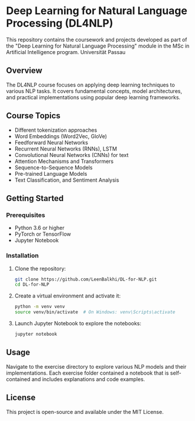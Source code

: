 # Deep Learning for Natural Language Processing (DL4NLP)

This repository contains the coursework and projects developed as part of the "Deep Learning for Natural Language Processing" module in the MSc in Artificial Intelligence program. Universität Passau

## Overview

The DL4NLP course focuses on applying deep learning techniques to various NLP tasks. It covers fundamental concepts, model architectures, and practical implementations using popular deep learning frameworks.

## Course Topics

* Different tokenization approaches
* Word Embeddings (Word2Vec, GloVe)
* Feedforward Neural Networks
* Recurrent Neural Networks (RNNs), LSTM
* Convolutional Neural Networks (CNNs) for text
* Attention Mechanisms and Transformers
* Sequence-to-Sequence Models
* Pre-trained Language Models 
* Text Classification, and Sentiment Analysis


## Getting Started

### Prerequisites

* Python 3.6 or higher
* PyTorch or TensorFlow
* Jupyter Notebook

### Installation

1. Clone the repository:

   ```bash
   git clone https://github.com/LeenBalkhi/DL-for-NLP.git
   cd DL-for-NLP
   ```

2. Create a virtual environment and activate it:

   ```bash
   python -m venv venv
   source venv/bin/activate  # On Windows: venv\Scripts\activate
   ```

4. Launch Jupyter Notebook to explore the notebooks:

   ```bash
   jupyter notebook
   ```

## Usage

Navigate to the exercise directory to explore various NLP models and their implementations. Each exercise folder contained a notebook that is self-contained and includes explanations and code examples.


## License

This project is open-source and available under the MIT License.
